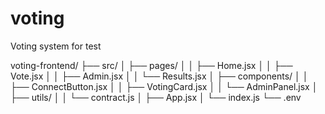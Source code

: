 # voting

Voting system for test

voting-frontend/
├── src/
│ ├── pages/
│ │ ├── Home.jsx
│ │ ├── Vote.jsx
│ │ ├── Admin.jsx
│ │ └── Results.jsx
│ ├── components/
│ │ ├── ConnectButton.jsx
│ │ ├── VotingCard.jsx
│ │ └── AdminPanel.jsx
│ ├── utils/
│ │ └── contract.js
│ ├── App.jsx
│ └── index.js
└── .env
